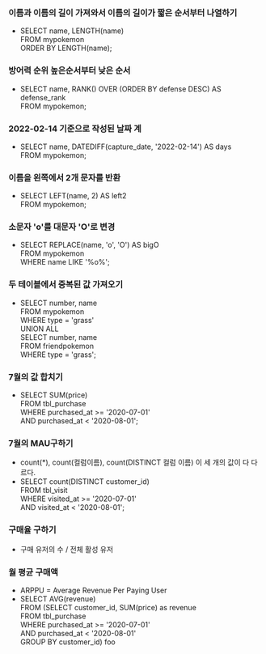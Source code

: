 ### 이름과 이름의 길이 가져와서 이름의 길이가 짧은 순서부터 나열하기
- SELECT name, LENGTH(name) </br>
  FROM mypokemon </br>
  ORDER BY LENGTH(name);

### 방어력 순위 높은순서부터 낮은 순서
- SELECT name, RANK() OVER (ORDER BY defense DESC) AS defense_rank </br>
  FROM mypokemon;

### 2022-02-14 기준으로 작성된 날짜 계
- SELECT name, DATEDIFF(capture_date, '2022-02-14') AS days </br>
  FROM mypokemon;
  
### 이름을 왼쪽에서 2개 문자를 반환
- SELECT LEFT(name, 2) AS left2 </br>
  FROM mypokemon;
  
### 소문자 'o'를 대문자 'O'로 변경
- SELECT REPLACE(name, 'o', 'O') AS bigO </br>
  FROM mypokemon </br>
  WHERE name LIKE '%o%';

### 두 테이블에서 중복된 값 가져오기
- SELECT number, name </br>
FROM mypokemon </br>
WHERE type = 'grass' </br>
UNION ALL </br>
SELECT number, name </br>
FROM friendpokemon </br>
WHERE type = 'grass'; </br>

### 7월의 값 합치기
- SELECT SUM(price) </br>
FROM tbl_purchase </br>
WHERE purchased_at >= '2020-07-01' </br>
AND purchased_at < '2020-08-01';

### 7월의 MAU구하기
-  count(*), count(컬럼이름), count(DISTINCT 컬럼 이름) 이 세 개의 값이 다 다르다.
- SELECT count(DISTINCT customer_id) </br>
FROM tbl_visit </br>
WHERE visited_at >= '2020-07-01' </br>
AND visited_at < '2020-08-01'; </br>


### 구매율 구하기
- 구매 유저의 수 / 전체 활성 유저

### 월 평균 구매액 
- ARPPU = Average Revenue Per Paying User
- SELECT AVG(revenue) </br>
FROM (SELECT customer_id, SUM(price) as revenue </br>
FROM tbl_purchase </br>
WHERE purchased_at >= '2020-07-01' </br>
AND purchased_at < '2020-08-01' </br>
GROUP BY customer_id) foo </br>


